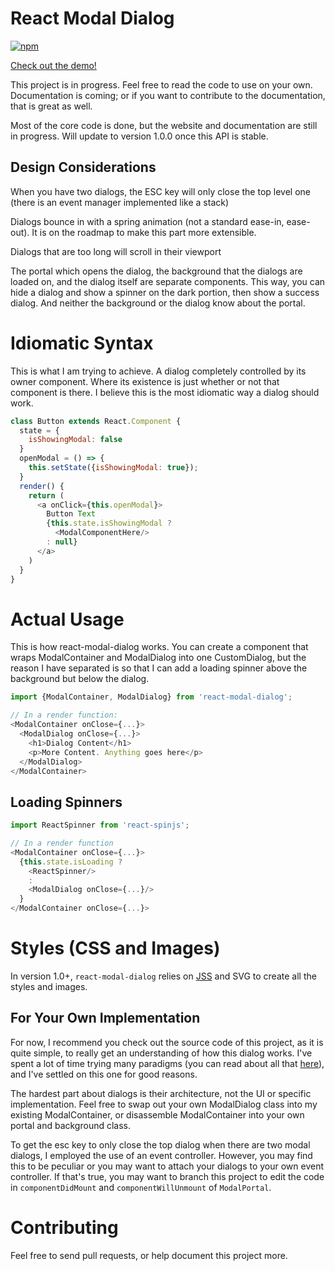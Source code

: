 # React Modal Dialog

[![npm](https://img.shields.io/npm/v/react-modal-dialog.svg?style=flat-square)](https://www.npmjs.com/package/react-modal-dialog)

[Check out the demo!](http://www.qimingweng.com/react-modal-dialog/)

This project is in progress. Feel free to read the code to use on your own. Documentation is coming; or if you want to contribute to the documentation, that is great as well.

Most of the core code is done, but the website and documentation are still in progress. Will update to version 1.0.0 once this API is stable.

## Design Considerations

When you have two dialogs, the ESC key will only close the top level one (there is an event manager implemented like a stack)

Dialogs bounce in with a spring animation (not a standard ease-in, ease-out). It is on the roadmap to make this part more extensible.

Dialogs that are too long will scroll in their viewport

The portal which opens the dialog, the background that the dialogs are loaded on, and the dialog itself are separate components. This way, you can hide a dialog and show a spinner on the dark portion, then show a success dialog. And neither the background or the dialog know about the portal.

# Idiomatic Syntax

This is what I am trying to achieve. A dialog completely controlled by its owner component. Where its existence is just whether or not that component is there. I believe this is the most idiomatic way a dialog should work.

```javascript
class Button extends React.Component {
  state = {
    isShowingModal: false
  }
  openModal = () => {
    this.setState({isShowingModal: true});
  }
  render() {
    return (
      <a onClick={this.openModal}>
        Button Text
        {this.state.isShowingModal ?
          <ModalComponentHere/>
        : null}
      </a>
    )
  }
}
```

# Actual Usage

This is how react-modal-dialog works. You can create a component that wraps ModalContainer and ModalDialog into one CustomDialog, but the reason I have separated is so that I can add a loading spinner above the background but below the dialog.

```javascript
import {ModalContainer, ModalDialog} from 'react-modal-dialog';

// In a render function:
<ModalContainer onClose={...}>
  <ModalDialog onClose={...}>
    <h1>Dialog Content</h1>
    <p>More Content. Anything goes here</p>
  </ModalDialog>
</ModalContainer>
```

## Loading Spinners

```javascript
import ReactSpinner from 'react-spinjs';

// In a render function
<ModalContainer onClose={...}>
  {this.state.isLoading ?
    <ReactSpinner/>
    :
    <ModalDialog onClose={...}/>
  }
</ModalContainer onClose={...}>
```

# Styles (CSS and Images)

In version 1.0+, `react-modal-dialog` relies on [JSS](https://github.com/jsstyles/jss) and SVG to create all the styles and images.

## For Your Own Implementation

For now, I recommend you check out the source code of this project, as it is quite simple, to really get an understanding of how this dialog works. I've spent a lot of time trying many paradigms (you can read about all that [here](#todo)), and I've settled on this one for good reasons.

The hardest part about dialogs is their architecture, not the UI or specific implementation. Feel free to swap out your own ModalDialog class into my existing ModalContainer, or disassemble ModalContainer into your own portal and background class.

To get the esc key to only close the top dialog when there are two modal dialogs, I employed the use of an event controller. However, you may find this to be peculiar or you may want to attach your dialogs to your own event controller. If that's true, you may want to branch this project to edit the code in `componentDidMount` and `componentWillUnmount` of `ModalPortal`.

# Contributing

Feel free to send pull requests, or help document this project more.
